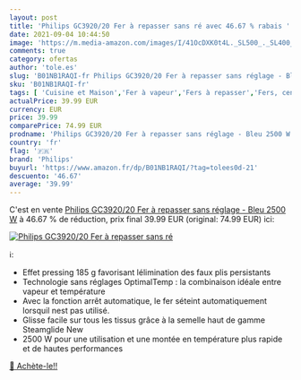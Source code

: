 ```yaml
---
layout: post
title: 'Philips GC3920/20 Fer à repasser sans ré avec 46.67 % rabais '
date: 2021-09-04 10:44:50
image: 'https://m.media-amazon.com/images/I/41OcDXK0t4L._SL500_._SL400_.jpg'
comments: true
category: ofertas
author: 'tole.es'
slug: 'B01NB1RAQI-fr Philips GC3920/20 Fer à repasser sans réglage - Bleu 2500 W'
sku: 'B01NB1RAQI-fr'
tags: [ 'Cuisine et Maison','Fer à vapeur','Fers à repasser','Fers, centrales vapeur et accessoires','philips', ]
actualPrice: 39.99 EUR
currency: EUR
price: 39.99
comparePrice: 74.99 EUR
prodname: 'Philips GC3920/20 Fer à repasser sans réglage - Bleu 2500 W'
country: 'fr'
flag: '🇫🇷'
brand: 'Philips'
buyurl: 'https://www.amazon.fr/dp/B01NB1RAQI/?tag=tolees0d-21'
descuento: '46.67'
average: '39.99'
---
```


C'est en vente [Philips GC3920/20 Fer à repasser sans réglage - Bleu 2500 W](https://www.amazon.fr/dp/B01NB1RAQI/?tag=tolees0d-21)  à  46.67 % de réduction, prix final  39.99 EUR (original: 74.99 EUR) ici:

[![Philips GC3920/20 Fer à repasser sans ré](https://m.media-amazon.com/images/I/41OcDXK0t4L._SL500_._SL400_.jpg)](https://www.amazon.fr/dp/B01NB1RAQI/?tag=tolees0d-21)

ℹ️:

- Effet pressing 185 g favorisant lélimination des faux plis persistants
- Technologie sans réglages OptimalTemp : la combinaison idéale entre vapeur et température
- Avec la fonction arrêt automatique, le fer séteint automatiquement lorsquil nest pas utilisé.
- Glisse facile sur tous les tissus grâce à la semelle haut de gamme Steamglide New
- 2500 W pour une utilisation et une montée en température plus rapide et de hautes performances

[🛒 Achète-le!!](https://www.amazon.fr/dp/B01NB1RAQI/?tag=tolees0d-21)
